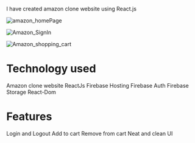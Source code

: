 I have created amazon clone website using React.js

![amazon_homePage](https://github.com/gayatrisoni/CodeClauseInternship_AmazonClone/assets/54921052/eecd1602-dff2-455a-8a40-d2447b7dac11)


![Amazon_SignIn](https://github.com/gayatrisoni/CodeClauseInternship_AmazonClone/assets/54921052/ca8e8db5-e6f2-423f-9614-6624e7ac80f6)


![Amazon_shopping_cart](https://github.com/gayatrisoni/CodeClauseInternship_AmazonClone/assets/54921052/e9b380ba-b072-4e0e-b987-4b813116c213)




# Technology used
Amazon clone website
ReactJs
Firebase Hosting
Firebase Auth
Firebase Storage
React-Dom

# Features
Login and Logout
Add to cart
Remove from cart
Neat and clean UI
